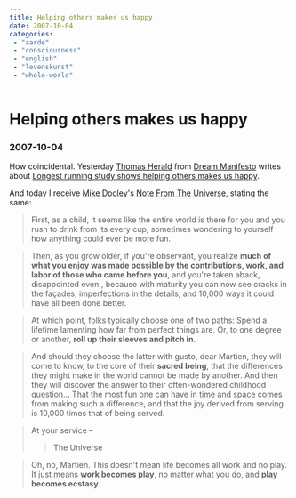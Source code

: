 ```yaml
---
title: Helping others makes us happy
date: 2007-10-04
categories:
 - "aarde"
 - "consciousness"
 - "english"
 - "levenskunst"
 - "whole-world"
---
```


# Helping others makes us happy
### 2007-10-04

How coincidental. Yesterday [Thomas Herald](http://www.dreammanifesto.com/about-us) from [Dream Manifesto](http://www.dreammanifesto.com/) writes about [Longest running study shows helping others makes us happy](http://www.dreammanifesto.com/longest-running-study-shows-helping-others-makes-us-happy.html).

And today I receive [Mike Dooley](http://tut.com/mike_dooley.htm)'s [Note From The Universe](http://www.tut.com/nftu.htm), stating the same:

> First, as a child, it seems like the entire world is there for you and you rush to drink from its every cup, sometimes wondering to yourself how anything could ever be more fun.

> Then, as you grow older, if you're observant, you realize **much of what you enjoy was made possible by the contributions, work, and labor of those who came before you**, and you're taken aback, disappointed even , because with maturity you can now see cracks in the façades, imperfections in the details, and 10,000 ways it could have all been done better.

> At which point, folks typically choose one of two paths: Spend a lifetime lamenting how far from perfect things are. Or, to one degree or another, **roll up their sleeves and pitch in**.

> And should they choose the latter with gusto, dear Martien, they will come to know, to the core of their **sacred being**, that the differences they might make in the world cannot be made by another. And then they will discover the answer to their often-wondered childhood question… That the most fun one can have in time and space comes from making such a difference, and that the joy derived from serving is 10,000 times that of being served.

> At your service –
> > The Universe

> Oh, no, Martien. This doesn't mean life becomes all work and no play. It just means **work becomes play**, no matter what you do, and **play becomes ecstasy**.
